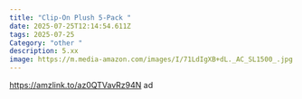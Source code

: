 ```yaml
---
title: "Clip-On Plush 5-Pack "
date: 2025-07-25T12:14:54.611Z
tags: 2025-07-25
Category: "other "
description: 5.xx
image: https://m.media-amazon.com/images/I/71LdIgXB+dL._AC_SL1500_.jpg
---
```

https://amzlink.to/az0QTVavRz94N ad